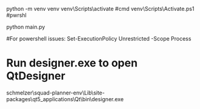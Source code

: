 python -m venv venv
venv\Scripts\activate #cmd
venv\Scripts\Activate.ps1 #pwrshl

python main.py

#For powershell issues:
Set-ExecutionPolicy Unrestricted -Scope Process

# Run designer.exe to open QtDesigner
schmelzer\squad-planner-env\Lib\site-packages\qt5_applications\Qt\bin\designer.exe